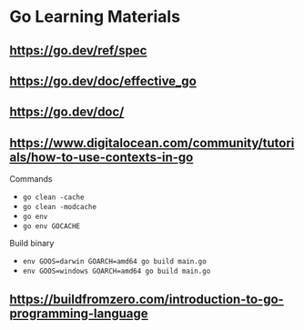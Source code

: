 

# Go Learning Materials

## https://go.dev/ref/spec
## https://go.dev/doc/effective_go
## https://go.dev/doc/
## https://www.digitalocean.com/community/tutorials/how-to-use-contexts-in-go

Commands
* `go clean -cache`
* `go clean -modcache`
* `go env`
* `go env GOCACHE`

Build binary

* `env GOOS=darwin GOARCH=amd64 go build main.go`
* `env GOOS=windows GOARCH=amd64 go build main.go`


## https://buildfromzero.com/introduction-to-go-programming-language

